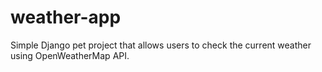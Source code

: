 # weather-app
Simple Django pet project that allows users to check the current weather using  OpenWeatherMap API.
